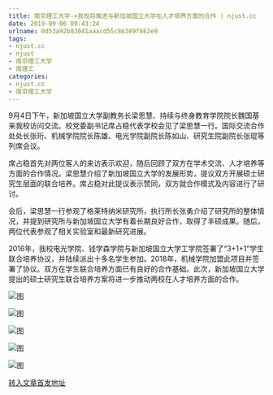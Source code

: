 ```yaml
---
title: 南京理工大学->我校将推进与新加坡国立大学在人才培养方面的合作 | njust.cc
date: 2019-09-06 09:43:24
urlname: 0d53a92b83041aaacd55c86389f862e9
tags: 
- njust.cc
- njust
- 南京理工大学
- 南理工
categories:
- njust.cc
- 南京理工大学
---
```



9月4日下午，新加坡国立大学副教务长梁思慧、持续与终身教育学院院长魏国基来我校访问交流。校党委副书记席占稳代表学校会见了梁思慧一行。国际交流合作处处长张珩、机械学院院长陈雄、电光学院副院长陈如山、研究生院副院长张琨等列席会议。

席占稳首先对两位客人的来访表示欢迎，随后回顾了双方在学术交流、人才培养等方面的合作情况。梁思慧介绍了新加坡国立大学的发展形势，提议双方开展硕士研究生层面的联合培养。席占稳对此提议表示赞同，双方就合作模式及内容进行了研讨。

会后，梁思慧一行参观了格莱特纳米研究所，执行所长张勇介绍了研究所的整体情况，并提到研究所与新加坡国立大学有着长期良好合作，取得了丰硕成果。随后，两位代表参观了相关实验室和最新研究进展。

2016年，我校电光学院、钱学森学院与新加坡国立大学工学院签署了“3+1+1”学生联合培养协议，并陆续派出十多名学生参加。2018年，机械学院加盟此项目并签署了协议。双方在学生联合培养方面已有良好的合作基础。此次，新加坡国立大学提出的硕士研究生联合培养方案将进一步推动两校在人才培养方面的合作。



![图](http://zs.njust.edu.cn/_upload/article/images/19/4c/4346decb47179922cf3a642bec98/bafe8cc9-0d49-40e7-afeb-6f82d0328404.jpg)

![图](http://zs.njust.edu.cn/_upload/article/images/19/4c/4346decb47179922cf3a642bec98/ca15521b-4e3d-44be-8284-2b88e9bc7894.jpg)

![图](http://zs.njust.edu.cn/_upload/article/images/19/4c/4346decb47179922cf3a642bec98/c93c3df9-bfc1-4bb6-8f80-77828d8d36a6.jpg)

![图](http://zs.njust.edu.cn/_upload/article/images/19/4c/4346decb47179922cf3a642bec98/c8c97b07-17ff-48d6-8f58-ab3fd87d7331.jpg)

![图](http://zs.njust.edu.cn/_upload/article/images/19/4c/4346decb47179922cf3a642bec98/222bb63d-e80a-484d-a4cf-7761a3c07c60.jpg)

[转入文章首发地址](http://zs.njust.edu.cn/29/c2/c4621a207298/page.htm)
